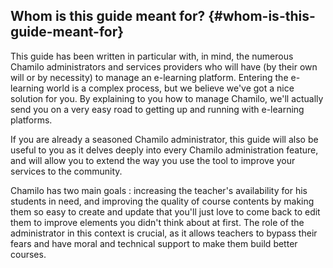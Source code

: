 ## Whom is this guide meant for? {#whom-is-this-guide-meant-for}

This guide has been written in particular with, in mind, the numerous Chamilo administrators and services providers who will have (by their own will or by necessity) to manage an e-learning platform. Entering the e-learning world is a complex process, but we believe we&#039;ve got a nice solution for you. By explaining to you how to manage Chamilo, we&#039;ll actually send you on a very easy road to getting up and running with e-learning platforms.

If you are already a seasoned Chamilo administrator, this guide will also be useful to you as it delves deeply into every Chamilo administration feature, and will allow you to extend the way you use the tool to improve your services to the community.

Chamilo has two main goals : increasing the teacher&#039;s availability for his students in need, and improving the quality of course contents by making them so easy to create and update that you&#039;ll just love to come back to edit them to improve elements you didn&#039;t think about at first. The role of the administrator in this context is crucial, as it allows teachers to bypass their fears and have moral and technical support to make them build better courses.